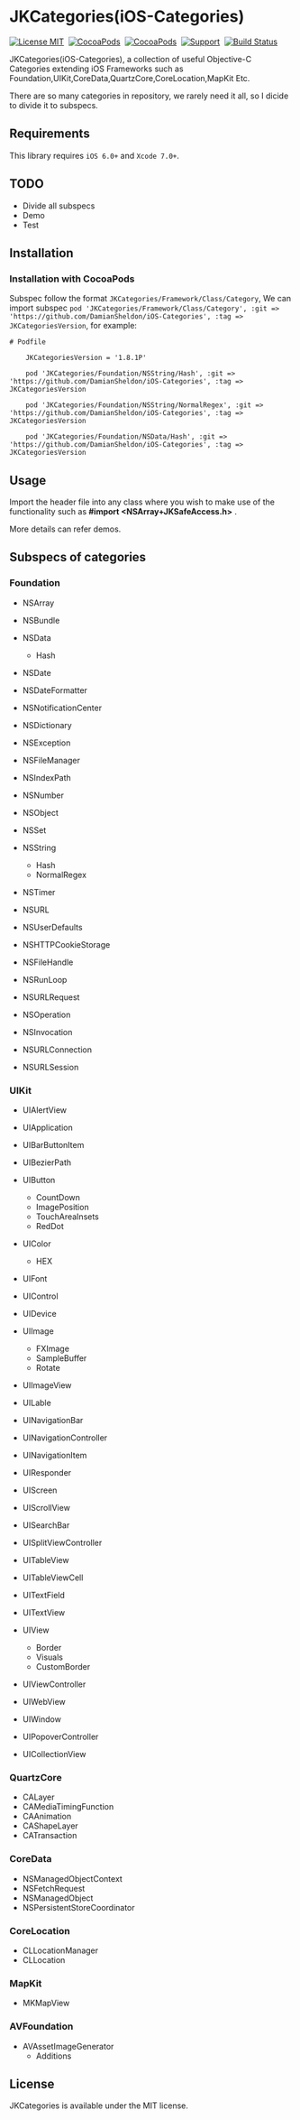 JKCategories(iOS-Categories)
================
[![License MIT](https://img.shields.io/badge/license-MIT-green.svg?style=flat)](https://raw.githubusercontent.com/shaojiankui/JKCategories/master/LICENSE)&nbsp;
[![CocoaPods](http://img.shields.io/cocoapods/v/JKCategories.svg?style=flat)](http://cocoapods.org/?q=JKCategories)&nbsp;
[![CocoaPods](http://img.shields.io/cocoapods/p/JKCategories.svg?style=flat)](http://cocoapods.org/?q=JKCategories)&nbsp;
[![Support](https://img.shields.io/badge/support-iOS%206%2B%20-blue.svg?style=flat)](https://www.apple.com/nl/ios/)&nbsp;
[![Build Status](https://travis-ci.org/shaojiankui/JKCategories.svg?branch=master)](https://travis-ci.org/shaojiankui/JKCategories)


JKCategories(iOS-Categories), a collection of useful Objective-C Categories extending iOS Frameworks such as Foundation,UIKit,CoreData,QuartzCore,CoreLocation,MapKit Etc.

There are so many categories in repository, we rarely need it all, so I dicide to divide it to subspecs.

## Requirements
This library requires `iOS 6.0+` and `Xcode 7.0+`.

## TODO

* Divide all subspecs
* Demo
* Test

## Installation

### Installation with CocoaPods
Subspec follow the format `JKCategories/Framework/Class/Category`, We can import subspec `pod 'JKCategories/Framework/Class/Category', :git => 'https://github.com/DamianSheldon/iOS-Categories', :tag => JKCategoriesVersion`, for example:

```
# Podfile

    JKCategoriesVersion = '1.8.1P'

    pod 'JKCategories/Foundation/NSString/Hash', :git => 'https://github.com/DamianSheldon/iOS-Categories', :tag => JKCategoriesVersion

    pod 'JKCategories/Foundation/NSString/NormalRegex', :git => 'https://github.com/DamianSheldon/iOS-Categories', :tag => JKCategoriesVersion

    pod 'JKCategories/Foundation/NSData/Hash', :git => 'https://github.com/DamianSheldon/iOS-Categories', :tag => JKCategoriesVersion

```


## Usage
Import the header file into any class where you wish to make use of the functionality such as **#import <NSArray+JKSafeAccess.h>** .

More details can refer demos.

## Subspecs of categories

### Foundation
* NSArray
* NSBundle
* NSData
    * Hash

* NSDate
* NSDateFormatter
* NSNotificationCenter
* NSDictionary
* NSException
* NSFileManager
* NSIndexPath
* NSNumber
* NSObject
* NSSet
* NSString
    * Hash
    * NormalRegex

* NSTimer
* NSURL
* NSUserDefaults
* NSHTTPCookieStorage
* NSFileHandle
* NSRunLoop
* NSURLRequest
* NSOperation
* NSInvocation
* NSURLConnection
* NSURLSession

### UIKit
* UIAlertView
* UIApplication
* UIBarButtonItem
* UIBezierPath
* UIButton
    * CountDown
    * ImagePosition
    * TouchAreaInsets
    * RedDot

* UIColor
    * HEX

* UIFont
* UIControl
* UIDevice
* UIImage
    * FXImage
    * SampleBuffer
    * Rotate

* UIImageView
* UILable
* UINavigationBar
* UINavigationController
* UINavigationItem
* UIResponder
* UIScreen
* UIScrollView
* UISearchBar
* UISplitViewController
* UITableView
* UITableViewCell
* UITextField
* UITextView
* UIView
    * Border
    * Visuals
    * CustomBorder

* UIViewController
* UIWebView
* UIWindow
* UIPopoverController
* UICollectionView

### QuartzCore
* CALayer
* CAMediaTimingFunction
* CAAnimation
* CAShapeLayer
* CATransaction

### CoreData
* NSManagedObjectContext
* NSFetchRequest
* NSManagedObject
* NSPersistentStoreCoordinator

### CoreLocation
* CLLocationManager
* CLLocation

### MapKit
* MKMapView

### AVFoundation
* AVAssetImageGenerator
    * Additions

## License

JKCategories is available under the MIT license.

